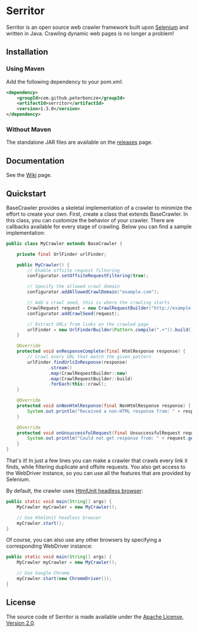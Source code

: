 Serritor
========

Serritor is an open source web crawler framework built upon [Selenium](http://www.seleniumhq.org/) and written in Java. Crawling dynamic web pages is no longer a problem!

## Installation
### Using Maven

Add the following dependency to your pom.xml:
```xml
<dependency>
    <groupId>com.github.peterbencze</groupId>
    <artifactId>serritor</artifactId>
    <version>1.3.0</version>
</dependency>
```

### Without Maven

The standalone JAR files are available on the [releases](https://github.com/peterbencze/serritor/releases) page.

## Documentation
See the [Wiki](https://github.com/peterbencze/serritor/wiki) page.

## Quickstart
BaseCrawler provides a skeletal implementation of a crawler to minimize the effort to create your own. First, create a class that extends BaseCrawler. In this class, you can customize the behavior of your crawler. There are callbacks available for every stage of crawling. Below you can find a sample implementation:
```java
public class MyCrawler extends BaseCrawler {

    private final UrlFinder urlFinder;

    public MyCrawler() {
        // Enable offsite request filtering
        configurator.setOffsiteRequestFiltering(true);

        // Specify the allowed crawl domain
        configurator.addAllowedCrawlDomain("example.com");

        // Add a crawl seed, this is where the crawling starts
        CrawlRequest request = new CrawlRequestBuilder("http://example.com").build();
        configurator.addCrawlSeed(request);

        // Extract URLs from links on the crawled page
        urlFinder = new UrlFinderBuilder(Pattern.compile(".+")).build();
    }

    @Override
    protected void onResponseComplete(final HtmlResponse response) {
        // Crawl every URL that match the given pattern
        urlFinder.findUrlsInResponse(response)
                .stream()
                .map(CrawlRequestBuilder::new)
                .map(CrawlRequestBuilder::build)
                .forEach(this::crawl);
    }

    @Override
    protected void onNonHtmlResponse(final NonHtmlResponse response) {
        System.out.println("Received a non-HTML response from: " + response.getCrawlRequest().getRequestUrl());
    }

    @Override
    protected void onUnsuccessfulRequest(final UnsuccessfulRequest request) {
        System.out.println("Could not get response from: " + request.getCrawlRequest().getRequestUrl());
    }
}
```
That's it! In just a few lines you can make a crawler that crawls every link it finds, while filtering duplicate and offsite requests. You also get access to the WebDriver instance, so you can use all the features that are provided by Selenium.

By default, the crawler uses [HtmlUnit headless browser](http://htmlunit.sourceforge.net/):
```java
public static void main(String[] args) {
    MyCrawler myCrawler = new MyCrawler();

    // Use HtmlUnit headless browser
    myCrawler.start();
}
```
Of course, you can also use any other browsers by specifying a corresponding WebDriver instance:
```java
public static void main(String[] args) {
    MyCrawler myCrawler = new MyCrawler();

    // Use Google Chrome
    myCrawler.start(new ChromeDriver());
}
```

## License
The source code of Serritor is made available under the [Apache License, Version 2.0](https://www.apache.org/licenses/LICENSE-2.0).
